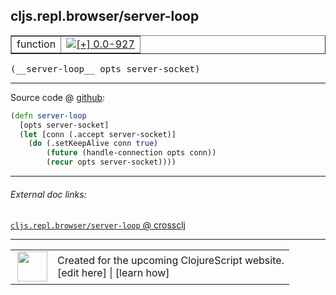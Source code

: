## cljs.repl.browser/server-loop



 <table border="1">
<tr>
<td>function</td>
<td><a href="https://github.com/cljsinfo/cljs-api-docs/tree/0.0-927"><img valign="middle" alt="[+] 0.0-927" title="Added in 0.0-927" src="https://img.shields.io/badge/+-0.0--927-lightgrey.svg"></a> </td>
</tr>
</table>


 <samp>
(__server-loop__ opts server-socket)<br>
</samp>

---







Source code @ [github](https://github.com/clojure/clojurescript/blob/r1211/src/clj/cljs/repl/browser.clj#L257-L262):

```clj
(defn server-loop
  [opts server-socket]
  (let [conn (.accept server-socket)]
    (do (.setKeepAlive conn true)
        (future (handle-connection opts conn))
        (recur opts server-socket))))
```

<!--
Repo - tag - source tree - lines:

 <pre>
clojurescript @ r1211
└── src
    └── clj
        └── cljs
            └── repl
                └── <ins>[browser.clj:257-262](https://github.com/clojure/clojurescript/blob/r1211/src/clj/cljs/repl/browser.clj#L257-L262)</ins>
</pre>

-->

---



###### External doc links:

[`cljs.repl.browser/server-loop` @ crossclj](http://crossclj.info/fun/cljs.repl.browser/server-loop.html)<br>

---

 <table>
<tr><td>
<img valign="middle" align="right" width="48px" src="http://i.imgur.com/Hi20huC.png">
</td><td>
Created for the upcoming ClojureScript website.<br>
[edit here] | [learn how]
</td></tr></table>

[edit here]:https://github.com/cljsinfo/cljs-api-docs/blob/master/cljsdoc/cljs.repl.browser/server-loop.cljsdoc
[learn how]:https://github.com/cljsinfo/cljs-api-docs/wiki/cljsdoc-files

<!--

This information was too distracting to show to readers, but I'll leave it
commented here since it is helpful to:

- pretty-print the data used to generate this document
- and show how to retrieve that data



The API data for this symbol:

```clj
{:ns "cljs.repl.browser",
 :name "server-loop",
 :type "function",
 :signature ["[opts server-socket]"],
 :source {:code "(defn server-loop\n  [opts server-socket]\n  (let [conn (.accept server-socket)]\n    (do (.setKeepAlive conn true)\n        (future (handle-connection opts conn))\n        (recur opts server-socket))))",
          :title "Source code",
          :repo "clojurescript",
          :tag "r1211",
          :filename "src/clj/cljs/repl/browser.clj",
          :lines [257 262]},
 :full-name "cljs.repl.browser/server-loop",
 :full-name-encode "cljs.repl.browser/server-loop",
 :history [["+" "0.0-927"]]}

```

Retrieve the API data for this symbol:

```clj
;; from Clojure REPL
(require '[clojure.edn :as edn])
(-> (slurp "https://raw.githubusercontent.com/cljsinfo/cljs-api-docs/catalog/cljs-api.edn")
    (edn/read-string)
    (get-in [:symbols "cljs.repl.browser/server-loop"]))
```

-->
